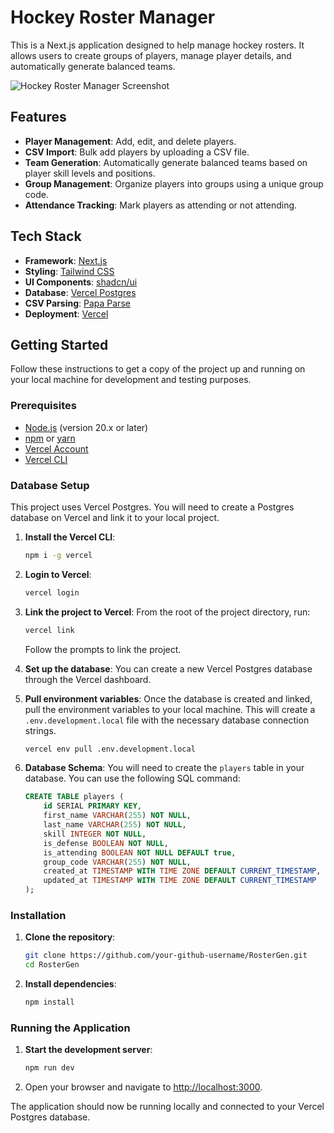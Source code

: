 # Hockey Roster Manager

This is a Next.js application designed to help manage hockey rosters. It allows users to create groups of players, manage player details, and automatically generate balanced teams.

![Hockey Roster Manager Screenshot](https://i.imgur.com/xVd2OOf.png)

## Features

-   **Player Management**: Add, edit, and delete players.
-   **CSV Import**: Bulk add players by uploading a CSV file.
-   **Team Generation**: Automatically generate balanced teams based on player skill levels and positions.
-   **Group Management**: Organize players into groups using a unique group code.
-   **Attendance Tracking**: Mark players as attending or not attending.

## Tech Stack

-   **Framework**: [Next.js](https://nextjs.org/)
-   **Styling**: [Tailwind CSS](https://tailwindcss.com/)
-   **UI Components**: [shadcn/ui](https://ui.shadcn.com/)
-   **Database**: [Vercel Postgres](https://vercel.com/storage/postgres)
-   **CSV Parsing**: [Papa Parse](https://www.papaparse.com/)
-   **Deployment**: [Vercel](https://vercel.com/)

## Getting Started

Follow these instructions to get a copy of the project up and running on your local machine for development and testing purposes.

### Prerequisites

-   [Node.js](https://nodejs.org/) (version 20.x or later)
-   [npm](https://www.npmjs.com/) or [yarn](https://yarnpkg.com/)
-   [Vercel Account](https://vercel.com/signup)
-   [Vercel CLI](https://vercel.com/docs/cli)

### Database Setup

This project uses Vercel Postgres. You will need to create a Postgres database on Vercel and link it to your local project.

1.  **Install the Vercel CLI**:
    ```bash
    npm i -g vercel
    ```

2.  **Login to Vercel**:
    ```bash
    vercel login
    ```

3.  **Link the project to Vercel**:
    From the root of the project directory, run:
    ```bash
    vercel link
    ```
    Follow the prompts to link the project.

4.  **Set up the database**:
    You can create a new Vercel Postgres database through the Vercel dashboard.

5.  **Pull environment variables**:
    Once the database is created and linked, pull the environment variables to your local machine. This will create a `.env.development.local` file with the necessary database connection strings.
    ```bash
    vercel env pull .env.development.local
    ```

6.  **Database Schema**:
    You will need to create the `players` table in your database. You can use the following SQL command:

    ```sql
    CREATE TABLE players (
        id SERIAL PRIMARY KEY,
        first_name VARCHAR(255) NOT NULL,
        last_name VARCHAR(255) NOT NULL,
        skill INTEGER NOT NULL,
        is_defense BOOLEAN NOT NULL,
        is_attending BOOLEAN NOT NULL DEFAULT true,
        group_code VARCHAR(255) NOT NULL,
        created_at TIMESTAMP WITH TIME ZONE DEFAULT CURRENT_TIMESTAMP,
        updated_at TIMESTAMP WITH TIME ZONE DEFAULT CURRENT_TIMESTAMP
    );
    ```

### Installation

1.  **Clone the repository**:
    ```bash
    git clone https://github.com/your-github-username/RosterGen.git
    cd RosterGen
    ```

2.  **Install dependencies**:
    ```bash
    npm install
    ```

### Running the Application

1.  **Start the development server**:
    ```bash
    npm run dev
    ```

2.  Open your browser and navigate to [http://localhost:3000](http://localhost:3000).

The application should now be running locally and connected to your Vercel Postgres database. 